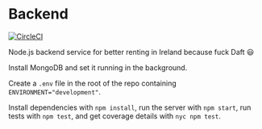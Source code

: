 # Backend

[![CircleCI](https://circleci.com/gh/oflynned/RentApp-Server/tree/master.svg?style=shield)](https://circleci.com/gh/oflynned/RentApp-Server/tree/master)

Node.js backend service for better renting in Ireland because fuck Daft :smiley:

Install MongoDB and set it running in the background.

Create a `.env` file in the root of the repo containing `ENVIRONMENT="development"`.

Install dependencies with `npm install`, run the server with `npm start`, run tests with `npm test`, and get coverage details with `nyc npm test`.
